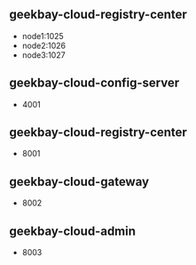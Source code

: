 ## geekbay-cloud-registry-center

- node1:1025
- node2:1026
- node3:1027

## geekbay-cloud-config-server

- 4001

## geekbay-cloud-registry-center

- 8001

## geekbay-cloud-gateway

- 8002

## geekbay-cloud-admin

- 8003

